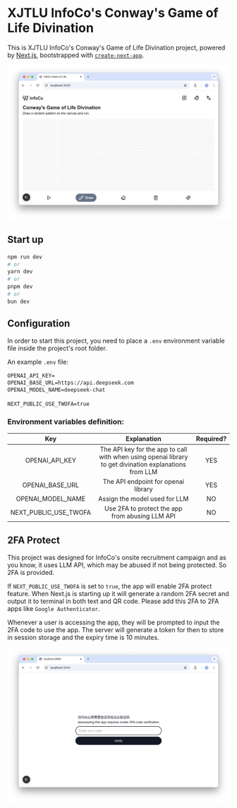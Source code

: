 # XJTLU InfoCo's Conway's Game of Life Divination

This is XJTLU InfoCo's Conway's Game of Life Divination project, powered by [Next.js](https://nextjs.org), bootstrapped with [`create-next-app`](https://nextjs.org/docs/app/api-reference/cli/create-next-app).

![Project showcase](image-1.png)

## Start up

```bash
npm run dev
# or
yarn dev
# or
pnpm dev
# or
bun dev
```
## Configuration

In order to start this project, you need to place a `.env` environment variable file inside the project's root folder.

An example `.env` file: 

```
OPENAI_API_KEY=
OPENAI_BASE_URL=https://api.deepseek.com
OPENAI_MODEL_NAME=deepseek-chat

NEXT_PUBLIC_USE_TWOFA=true
```

### Environment variables definition:

|  Key  | Explanation | Required? |
| :---: | :---------: | :-------: |
| OPENAI_API_KEY | The API key for the app to call with when using openai library to get divination explanations from LLM | YES |
| OPENAI_BASE_URL | The API endpoint for openai library | YES |
OPENAI_MODEL_NAME | Assign the model used for LLM | NO |
| NEXT_PUBLIC_USE_TWOFA | Use 2FA to protect the app from abusing LLM API | NO |


## 2FA Protect

This project was designed for InfoCo's onsite recruitment campaign and as you know, it uses LLM API, which may be abused if not being protected. So 2FA is provided.

If `NEXT_PUBLIC_USE_TWOFA` is set to `true`, the app will enable 2FA protect feature. When Next.js is starting up it will generate a random 2FA secret and output it to terminal in both text and QR code. Please add this 2FA to 2FA apps like `Google Authenticator`.

Whenever a user is accessing the app, they will be prompted to input the 2FA code to use the app. The server will generate a token for then to store in session storage and the expiry time is 10 minutes.

![2FA verification UI](image-2.png)